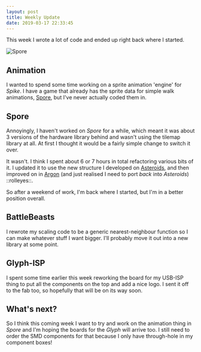 ```yaml
---
layout: post
title: Weekly Update
date: 2019-03-17 22:33:45
---
```


This week I wrote a lot of code and ended up right back where I started.

![Spore][SPORETITLE]

<!--more-->

## Animation

I wanted to spend some time working on a sprite animation 'engine' for *Spike*. I have a game that already has the sprite data for simple walk animations, [Spore][SPORE], but I've never actually coded them in.

## Spore

Annoyingly, I haven't worked on *Spore* for a while, which meant it was about 3 versions of the hardware library behind and wasn't using the tilemap library at all. At first I thought it would be a fairly simple change to switch it over.

It wasn't. I think I spent about 6 or 7 hours in total refactoring various bits of it. I updated it to use the new structure I developed on [Asteroids][ASTEROIDS], and then improved on in [Argon][ARGON] (and just realised I need to port *back* into *Asteroids*) ::rolleyes::.

So after a weekend of work, I'm back where I started, but I'm in a better position overall.

## BattleBeasts

I rewrote my scaling code to be a generic nearest-neighbour function so I can make whatever stuff I want bigger. I'll probably move it out into a new library at some point.

## Glyph-ISP

I spent some time earlier this week reworking the board for my USB-ISP thing to put all the components on the top and add a nice logo. I sent it off to the fab too, so hopefully that will be on its way soon.

## What's next?

So I think this coming week I want to try and work on the animation thing in *Spore* and I'm hoping the boards for the *Glyph* will arrive too. I still need to order the SMD components for that because I only have through-hole in my component boxes!


[SPORETITLE]: http://www.subdimension.co.uk/files/2019-03-17-Weekly-Update/spore-title.png
[SPORE]: https://github.com/MalphasWats/Spore
[ASTEROIDS]: https://github.com/MalphasWats/Asteroids
[ARGON]: https://github.com/MalphasWats/Argon
